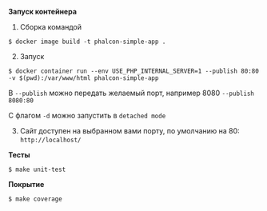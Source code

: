 **Запуск контейнера**

1. Сборка командой
 
`$ docker image build -t phalcon-simple-app .`

2. Запуск 

`$ docker container run --env USE_PHP_INTERNAL_SERVER=1 --publish 80:80 -v $(pwd):/var/www/html phalcon-simple-app`

В `--publish` можно передать желаемый порт, например 8080 `--publish 8080:80`

С флагом `-d` можно запустить в `detached mode`

3. Сайт доступен на выбранном вами порту, по умолчанию на 80: `http://localhost/`

**Тесты**

```
$ make unit-test
```

**Покрытие**

```
$ make coverage
```

